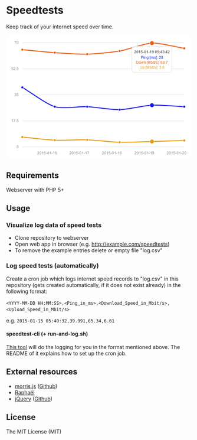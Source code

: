 # Speedtests
Keep track of your internet speed over time.

![alt tag](preview.png)

## Requirements
Webserver with PHP 5+

## Usage
### Visualize log data of speed tests
- Clone repository to webserver
- Open web app in browser (e.g. http://example.com/speedtests)
- To remove the example entries delete or empty file "log.csv"

### Log speed tests (automatically)
Create a cron job which logs internet speed records to "log.csv" in this repository (gets created automatically, if it does not exist already) in the following format:

`<YYYY-MM-DD HH:MM:SS>,<Ping_in_ms>,<Download_Speed_in_Mbit/s>,<Upload_Speed_in_Mbit/s>`

e.g. `2015-01-15 05:40:32,39.991,65.34,6.61`

#### speedtest-cli (+ run-and-log.sh)
[This tool](https://github.com/dag0310/speedtest-cli) will do the logging for you in the format mentioned above. The README of it explains how to set up the cron job.

## External resources
- [morris.js](http://morrisjs.github.io/morris.js) ([Github](https://github.com/morrisjs/morris.js))
- [Raphaël](http://raphaeljs.com)
- [jQuery](http://jquery.com/) ([Github](https://github.com/jquery/jquery))

## License
The MIT License (MIT)